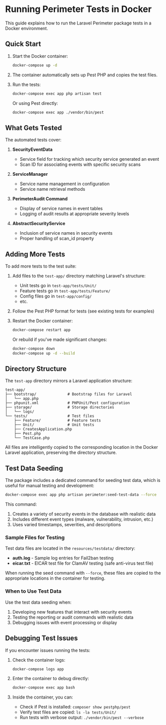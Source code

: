 # Running Perimeter Tests in Docker

This guide explains how to run the Laravel Perimeter package tests in a Docker environment.

## Quick Start

1. Start the Docker container:
   ```bash
   docker-compose up -d
   ```

2. The container automatically sets up Pest PHP and copies the test files.

3. Run the tests:
   ```bash
   docker-compose exec app php artisan test
   ```
   
   Or using Pest directly:
   ```bash
   docker-compose exec app ./vendor/bin/pest
   ```

## What Gets Tested

The automated tests cover:

1. **SecurityEventData**
   - Service field for tracking which security service generated an event
   - Scan ID for associating events with specific security scans

2. **ServiceManager**
   - Service name management in configuration
   - Service name retrieval methods

3. **PerimeterAudit Command**
   - Display of service names in event tables
   - Logging of audit results at appropriate severity levels

4. **AbstractSecurityService**
   - Inclusion of service names in security events
   - Proper handling of scan_id property

## Adding More Tests

To add more tests to the test suite:

1. Add files to the `test-app/` directory matching Laravel's structure:
   - Unit tests go in `test-app/tests/Unit/`
   - Feature tests go in `test-app/tests/Feature/`
   - Config files go in `test-app/config/`
   - etc.

2. Follow the Pest PHP format for tests (see existing tests for examples)

3. Restart the Docker container:
   ```bash
   docker-compose restart app
   ```
   
   Or rebuild if you've made significant changes:
   ```bash
   docker-compose down
   docker-compose up -d --build
   ```

## Directory Structure

The `test-app` directory mirrors a Laravel application structure:

```
test-app/
├── bootstrap/              # Bootstrap files for Laravel
│   └── app.php
├── phpunit.xml             # PHPUnit/Pest configuration
├── storage/                # Storage directories
│   └── logs/
└── tests/                  # Test files
    ├── Feature/            # Feature tests
    ├── Unit/               # Unit tests
    ├── CreatesApplication.php
    ├── Pest.php
    └── TestCase.php
```

All files are intelligently copied to the corresponding location in the Docker Laravel application, preserving the directory structure.

## Test Data Seeding

The package includes a dedicated command for seeding test data, which is useful for manual testing and development:

```bash
docker-compose exec app php artisan perimeter:seed-test-data --force
```

This command:

1. Creates a variety of security events in the database with realistic data
2. Includes different event types (malware, vulnerability, intrusion, etc.)
3. Uses varied timestamps, severities, and descriptions

### Sample Files for Testing

Test data files are located in the `resources/testdata/` directory:

- **auth.log** - Sample log entries for Fail2ban testing
- **eicar.txt** - EICAR test file for ClamAV testing (safe anti-virus test file)

When running the seed command with `--force`, these files are copied to the appropriate locations in the container for testing.

### When to Use Test Data

Use the test data seeding when:

1. Developing new features that interact with security events
2. Testing the reporting or audit commands with realistic data
3. Debugging issues with event processing or display

## Debugging Test Issues

If you encounter issues running the tests:

1. Check the container logs:
   ```bash
   docker-compose logs app
   ```

2. Enter the container to debug directly:
   ```bash
   docker-compose exec app bash
   ```

3. Inside the container, you can:
   - Check if Pest is installed: `composer show pestphp/pest`
   - Verify test files are copied: `ls -la tests/Unit/`
   - Run tests with verbose output: `./vendor/bin/pest --verbose`